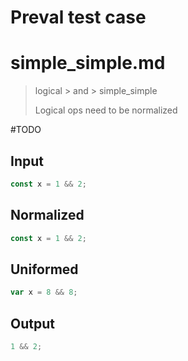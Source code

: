 # Preval test case

# simple_simple.md

> logical > and > simple_simple
>
> Logical ops need to be normalized

#TODO

## Input

`````js filename=intro
const x = 1 && 2;
`````

## Normalized

`````js filename=intro
const x = 1 && 2;
`````

## Uniformed

`````js filename=intro
var x = 8 && 8;
`````

## Output

`````js filename=intro
1 && 2;
`````
